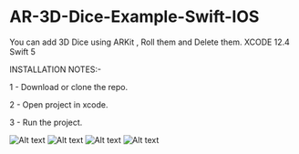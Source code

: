 # AR-3D-Dice-Example-Swift-IOS
You can add 3D Dice using ARKit , Roll them and Delete them.
XCODE 12.4 Swift 5

INSTALLATION NOTES:-

1 - Download or clone the repo.

2 - Open project in xcode.

3 - Run the project.



![Alt text](https://github.com/quicklearner4991/AR-3D-Dice-Example-Swift-IOS/blob/main/IMG_20210825_115908_1.jpg)
![Alt text](https://github.com/quicklearner4991/AR-3D-Dice-Example-Swift-IOS/blob/main/IMG_20210825_115910_1.jpg)
![Alt text](https://github.com/quicklearner4991/AR-3D-Dice-Example-Swift-IOS/blob/main/IMG_20210825_115916_1.jpg)
![Alt text](https://github.com/quicklearner4991/AR-3D-Dice-Example-Swift-IOS/blob/main/IMG_20210825_115919.jpg)

